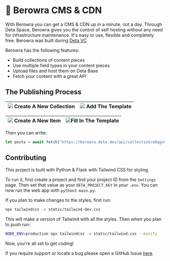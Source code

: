 # 🔵 Berowra CMS & CDN

With Berowra you can get a CMS & CDN up in a minute, not a day. Through Deta Space, Berowra gives you the control of self hosting without any need for infrastructure maintenance. It's easy to use, flexible and completely free. Berowra was built during [Deta VC](https://deta.vc)

Berowra has the following features:

- Build collections of content pieces
- Use multiple field types in your content pieces
- Upload files and host them on Deta Base
- Fetch your content with a great API

## The Publishing Process 


|![](https://cloud-cusao41w8-hack-club-bot.vercel.app/2screenshot_2021-07-24_at_12.48.29_pm.png) Create A New Collection  | ![](https://cloud-cusao41w8-hack-club-bot.vercel.app/1screenshot_2021-07-24_at_12.49.06_pm.png) Add The Template |
|--|--|

| ![](https://cloud-cusao41w8-hack-club-bot.vercel.app/3screenshot_2021-07-24_at_1.04.53_pm.png) <strong>Create A New Item</strong> | ![](https://cloud-cusao41w8-hack-club-bot.vercel.app/0screenshot_2021-07-24_at_12.53.23_pm.png)<strong>Fill In The Template</strong>  |
|--|--|

Then you can write:

```javascript
let posts = await fetch("https://berowra.deta.dev/api/collection/e0qgx9nelbms".then(r => r.json())
```

## Contributing

This project is built with Python & Flask with Tailwind CSS for styling. 

To run it, first create a project and find your project ID from the `Settings` page. Then set that value as your `DETA_PROJECT_KEY` in your `.env`. You can now run the web app with `python3 main.py`. 

If you plan to make changes to the styles, first run:

```sh
npx tailwindcss -o static/tailwind-dev.css
```

This will make a version of Tailwind with all the styles. Then when you plan to push run:

```sh
NODE_ENV=production npx tailwindcss -o static/tailwind.css --minify  
```

Now, you're all set to get coding!

If you require support or locate a bug please open a GitHub Issue [here](https://github.com/sampoder/berowra/issues/new/choose).
